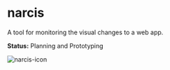 # narcis
A tool for monitoring the visual changes to a web app.

**Status:** Planning and Prototyping

![narcis-icon](https://cloud.githubusercontent.com/assets/3108007/12534299/7ddce590-c217-11e5-8ea1-f1489515f0e4.png)
